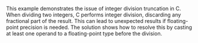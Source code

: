 This example demonstrates the issue of integer division truncation in C.  When dividing two integers, C performs integer division, discarding any fractional part of the result. This can lead to unexpected results if floating-point precision is needed. The solution shows how to resolve this by casting at least one operand to a floating-point type before the division.